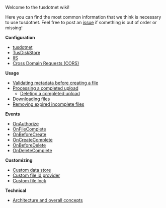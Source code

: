 Welcome to the tusdotnet wiki! 

Here you can find the most common information that we think is necessary to use tusdotnet. Feel free to post an [issue](https://github.com/tusdotnet/tusdotnet/issues/new) if something is out of order or missing!

**Configuration**
* [tusdotnet](https://github.com/tusdotnet/tusdotnet/wiki/Configure-tusdotnet)
* [TusDiskStore](https://github.com/tusdotnet/tusdotnet/wiki/Configure-tusdiskstore)
* [IIS](https://github.com/tusdotnet/tusdotnet/wiki/Configure-IIS)
* [Cross Domain Requests (CORS)](https://github.com/tusdotnet/tusdotnet/wiki/Cross-domain-requests-(CORS))

**Usage**
* [Validating metadata before creating a file](https://github.com/tusdotnet/tusdotnet/wiki/OnBeforeCreate-event)
* [Processing a completed upload](https://github.com/tusdotnet/tusdotnet/wiki/Processing-a-file-once-the-file-upload-is-complete)
    * [Deleting a completed upload](https://github.com/tusdotnet/tusdotnet/wiki/Deleting-processed-files-when-upload-is-complete)
* [Downloading files](https://github.com/tusdotnet/tusdotnet/wiki/Downloading-files)
* [Removing expired incomplete files](https://github.com/tusdotnet/tusdotnet/wiki/Removing-expired-incomplete-files)

**Events**
* [OnAuthorize](https://github.com/tusdotnet/tusdotnet/wiki/OnAuthorizeAsync-event)
* [OnFileComplete](https://github.com/tusdotnet/tusdotnet/wiki/Processing-a-file-once-the-file-upload-is-complete)
* [OnBeforeCreate](https://github.com/tusdotnet/tusdotnet/wiki/OnBeforeCreate-event)
* [OnCreateComplete](https://github.com/tusdotnet/tusdotnet/wiki/OnCreateComplete-event)
* [OnBeforeDelete](https://github.com/tusdotnet/tusdotnet/wiki/OnBeforeDelete-event)
* [OnDeleteComplete](https://github.com/tusdotnet/tusdotnet/wiki/OnDeleteComplete-event)


**Customizing**
* [Custom data store](https://github.com/tusdotnet/tusdotnet/wiki/Custom-data-store)
* [Custom file id provider](https://github.com/smatsson/tusdotnet/wiki/Custom-File-Id-Provider)
* [Custom file lock](https://github.com/smatsson/tusdotnet/wiki/Custom-File-Lock)

**Technical**
* [Architecture and overall concepts](https://github.com/tusdotnet/tusdotnet/wiki/Architecture-and-overall-concepts)
